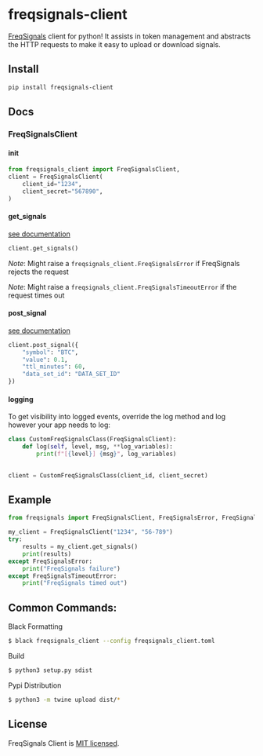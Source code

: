 # freqsignals-client

[FreqSignals](https://freqsignals.com) client for python! It assists in token management and abstracts the HTTP requests to make it easy to upload or download signals.

## Install

```bash
pip install freqsignals-client
```

## Docs

### FreqSignalsClient

#### init
```python
from freqsignals_client import FreqSignalsClient,
client = FreqSignalsClient(
    client_id="1234",
    client_secret="567890",
)
```

#### get_signals
[see documentation](https://freqsignals.com/documentation#oauth2-api-token-integration)

```python
client.get_signals()
```

_Note_: Might raise a `freqsignals_client.FreqSignalsError` if FreqSignals rejects the request

_Note_: Might raise a `freqsignals_client.FreqSignalsTimeoutError` if the request times out

#### post_signal
[see documentation](https://freqsignals.com/documentation#oauth2-api-token-integration)

```python
client.post_signal({
    "symbol": "BTC",
    "value": 0.1,
    "ttl_minutes": 60,
    "data_set_id": "DATA_SET_ID"
})
```

#### logging
To get visibility into logged events, override the log method and log however your app needs to log:
```python
class CustomFreqSignalsClass(FreqSignalsClient):
    def log(self, level, msg, **log_variables):
        print(f"[{level}] {msg}", log_variables)
        

client = CustomFreqSignalsClass(client_id, client_secret)
```

## Example
```python
from freqsignals import FreqSignalsClient, FreqSignalsError, FreqSignalsTimeoutError

my_client = FreqSignalsClient("1234", "56-789")
try:
    results = my_client.get_signals()
    print(results)
except FreqSignalsError:
    print("FreqSignals failure")
except FreqSignalsTimeoutError:
    print("FreqSignals timed out")
```

## Common Commands:

Black Formatting
```bash
$ black freqsignals_client --config freqsignals_client.toml
```

Build
```bash
$ python3 setup.py sdist
```

Pypi Distribution
```bash
$ python3 -m twine upload dist/*
```

## License

FreqSignals Client is [MIT licensed](./LICENSE).
